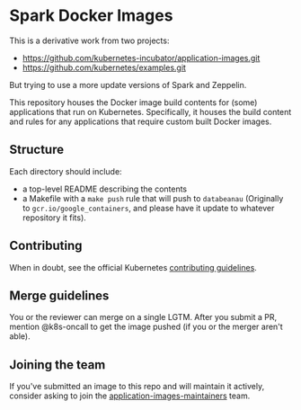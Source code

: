 # Spark Docker Images

This is a derivative work from two projects:
* https://github.com/kubernetes-incubator/application-images.git
* https://github.com/kubernetes/examples.git

But trying to use a more update versions of Spark and Zeppelin.

This repository houses the Docker image build contents for (some) applications
that run on Kubernetes. Specifically, it houses the build content and rules for
any applications that require custom built Docker images.

## Structure

Each directory should include:
* a top-level README describing the contents
* a Makefile with a `make push` rule that will push to `databeanau` 
  (Originally to `gcr.io/google_containers`, and please have it update to whatever repository it fits).

## Contributing

When in doubt, see the official Kubernetes
[contributing guidelines](https://github.com/kubernetes/kubernetes/blob/80569e8866966c554a0c293df907f1bf9de368d2/CONTRIBUTING.md).

## Merge guidelines

You or the reviewer can merge on a single LGTM. After you submit a PR, mention
@k8s-oncall to get the image pushed (if you or the merger aren't able).

## Joining the team

If you've submitted an image to this repo and will maintain it actively,
consider asking to join the
[application-images-maintainers](https://github.com/orgs/kubernetes/teams/application-images-maintainers)
team.
